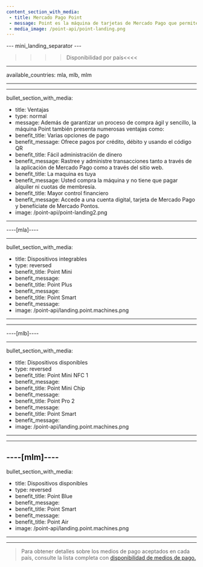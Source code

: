 ```yaml
---
content_section_with_media: 
 - title: Mercado Pago Point
 - message: Point es la máquina de tarjetas de Mercado Pago que permite a los compradores realizar pagos presenciales de forma rápida y segura mediante tarjetas de crédito o débito. Además, utilizando Point es posible ofrecer cuotas con o sin interés, además de todos los beneficios que ofrece Mercado Pago.
 - media_image: /point-api/point-landing.png
---
```


--- mini_landing_separator ---

>>>> Disponibilidad por país<<<<
---
available_countries: mla, mlb, mlm

---

---
bullet_section_with_media: 
 - title: Ventajas
 - type: normal
 - message: Además de garantizar un proceso de compra ágil y sencillo, la máquina Point también presenta numerosas ventajas como:
 - benefit_title: Varias opciones de pago
 - benefit_message: Ofrece pagos por crédito, débito y usando el código QR
 - benefit_title: Fácil administración de dinero
 - benefit_message: Rastree y administre transacciones tanto a través de la aplicación de Mercado Pago como a través del sitio web.
 - benefit_title: La maquina es tuya
 - benefit_message: Usted compra la máquina y no tiene que pagar alquiler ni cuotas de membresía.
 - benefit_title: Mayor control financiero
 - benefit_message: Accede a una cuenta digital, tarjeta de Mercado Pago y benefíciate de Mercado Pontos.
 - image: /point-api/point-landing2.png
---

----[mla]----

---
bullet_section_with_media:
 - title: Dispositivos integrables
 - type: reversed
 - benefit_title: Point Mini
 - benefit_message: 
 - benefit_title: Point Plus
 - benefit_message: 
 - benefit_title: Point Smart
 - benefit_message:
 - image: /point-api/landing.point.machines.png
---

------------


----[mlb]----

---
bullet_section_with_media: 
 - title: Dispositivos disponibles
 - type: reversed
 - benefit_title: Point Mini NFC 1
 - benefit_message: 
 - benefit_title: Point Mini Chip
 - benefit_message: 
 - benefit_title: Point Pro 2
 - benefit_message:
 - benefit_title: Point Smart
 - benefit_message:
 - image: /point-api/landing.point.machines.png
---

------------

----[mlm]----
---
bullet_section_with_media: 
 - title: Dispositivos disponibles
 - type: reversed
 - benefit_title: Point Blue
 - benefit_message: 
 - benefit_title: Point Smart
 - benefit_message: 
 - benefit_title: Point Air
 - image: /point-api/landing.point.machines.png
---

------------
> Para obtener detalles sobre los medios de pago aceptados en cada país, consulte la lista completa con [disponibilidad de medios de pago.](/developers/es/docs/sales-processing/payment-methods)